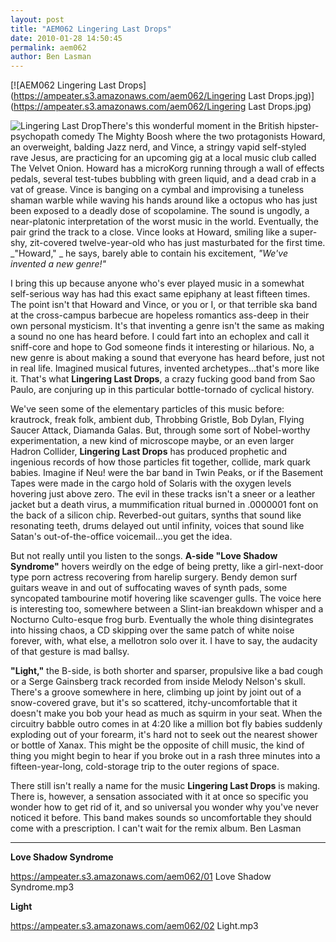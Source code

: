 ```yaml
---
layout: post
title: "AEM062 Lingering Last Drops"
date: 2010-01-28 14:50:45
permalink: aem062
author: Ben Lasman
---
```

[![AEM062 Lingering Last Drops](https://ampeater.s3.amazonaws.com/aem062/Lingering Last Drops.jpg)](https://ampeater.s3.amazonaws.com/aem062/Lingering Last Drops.jpg)

![](http://ampeatermusic.com/wp-content/uploads/2010/01/Lingering-Last-Drop-300x210.jpg "Lingering Last Drop")There's this wonderful moment in the British hipster-psychopath comedy The Mighty Boosh where the two protagonists Howard, an overweight, balding Jazz nerd, and Vince, a stringy vapid self-styled rave Jesus, are practicing for an upcoming gig at a local music club called The Velvet Onion. Howard has a microKorg running through a wall of effects pedals, several test-tubes bubbling with green liquid, and a dead crab in a vat of grease. Vince is banging on a cymbal and improvising a tuneless shaman warble while waving his hands around like a octopus who has just been exposed to a deadly dose of scopolamine. The sound is ungodly, a near-platonic interpretation of the worst music in the world. Eventually, the pair grind the track to a close. Vince looks at Howard, smiling like a super-shy, zit-covered twelve-year-old who has just masturbated for the first time. _"Howard," _ he says, barely able to contain his excitement, _"We've invented a new genre!"_

<!-- more -->

I bring this up because anyone who's ever played music in a somewhat self-serious way has had this exact same epiphany at least fifteen times. The point isn't that Howard and Vince, or you or I, or that terrible ska band at the cross-campus barbecue are hopeless romantics ass-deep in their own personal mysticism. It's that inventing a genre isn't the same as making a sound no one has heard before. I could fart into an echoplex and call it sniff-core and hope to God someone finds it interesting or hilarious. No, a new genre is about making a sound that everyone has heard before, just not in real life. Imagined musical futures, invented archetypes...that's more like it. That's what **Lingering Last Drops**, a crazy fucking good band from Sao Paulo, are conjuring up in this particular bottle-tornado of cyclical history.

We've seen some of the elementary particles of this music before: krautrock, freak folk, ambient dub, Throbbing Gristle, Bob Dylan, Flying Saucer Attack, Diamanda Galas. But, through some sort of Nobel-worthy experimentation, a new kind of microscope maybe, or an even larger Hadron Collider, **Lingering Last Drops** has produced prophetic and ingenious records of how those particles fit together, collide, mark quark babies. Imagine if Neu! were the bar band in Twin Peaks, or if the Basement Tapes were made in the cargo hold of Solaris with the oxygen levels hovering just above zero. The evil in these tracks isn't a sneer or a leather jacket but a death virus, a mummification ritual burned in .0000001 font on the back of a silicon chip. Reverbed-out guitars, synths that sound like resonating teeth, drums delayed out until infinity, voices that sound like Satan's out-of-the-office voicemail...you get the idea.

But not really until you listen to the songs. **A-side "Love Shadow Syndrome"** hovers weirdly on the edge of being pretty, like a girl-next-door type porn actress recovering from harelip surgery. Bendy demon surf guitars weave in and out of suffocating waves of synth pads, some syncopated tambourine motif hovering like scavenger gulls. The voice here is interesting too, somewhere between a Slint-ian breakdown whisper and a Nocturno Culto-esque frog burb. Eventually the whole thing disintegrates into hissing chaos, a CD skipping over the same patch of white noise forever, with, what else, a mellotron solo over it. I have to say, the audacity of that gesture is mad ballsy.

**"Light,"** the B-side, is both shorter and sparser, propulsive like a bad cough or a Serge Gainsberg track recorded from inside Melody Nelson's skull. There's a groove somewhere in here, climbing up joint by joint out of a snow-covered grave, but it's so scattered, itchy-uncomfortable that it doesn't make you bob your head as much as squirm in your seat. When the circuitry babble outro comes in at 4:20 like a million bot fly babies suddenly exploding out of your forearm, it's hard not to seek out the nearest shower or bottle of Xanax. This might be the opposite of chill music, the kind of thing you might begin to hear if you broke out in a rash three minutes into a fifteen-year-long, cold-storage trip to the outer regions of space.

There still isn't really a name for the music **Lingering Last Drops** is making. There is, however, a sensation associated with it at once so specific you wonder how to get rid of it, and so universal you wonder why you've never noticed it before. This band makes sounds so uncomfortable they should come with a prescription. I can't wait for the remix album. Ben Lasman

---

**Love Shadow Syndrome**

https://ampeater.s3.amazonaws.com/aem062/01 Love Shadow Syndrome.mp3

**Light**

https://ampeater.s3.amazonaws.com/aem062/02 Light.mp3

